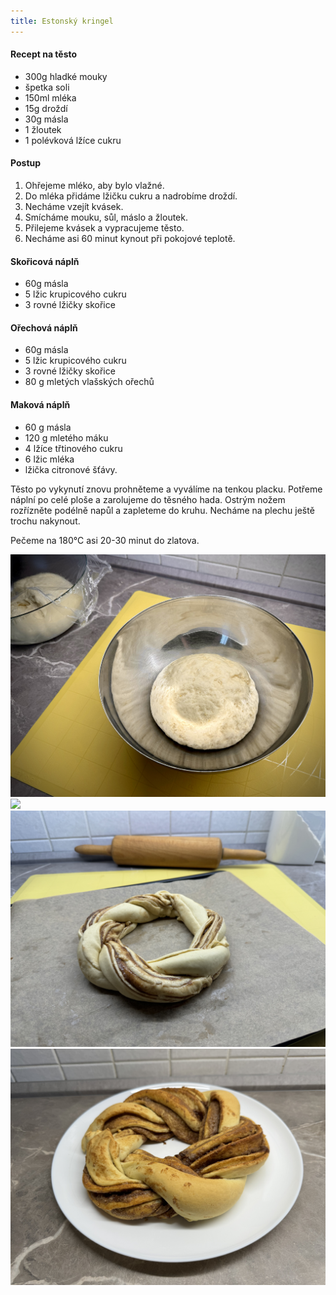 ```yaml
---
title: Estonský kringel
---
```


#### Recept na těsto

- 300g hladké mouky
- špetka soli
- 150ml mléka
- 15g droždí
- 30g másla
- 1 žloutek
- 1 polévková lžíce cukru

#### Postup

1. Ohřejeme mléko, aby bylo vlažné.
2. Do mléka přidáme lžičku cukru a nadrobíme droždí.
3. Necháme vzejít kvásek.
4. Smícháme mouku, sůl, máslo a žloutek.
5. Přilejeme kvásek a vypracujeme těsto.
6. Necháme asi 60 minut kynout při pokojové teplotě.

#### Skořicová náplň

- 60g másla
- 5 lžic krupicového cukru
- 3 rovné lžičky skořice

#### Ořechová náplň

- 60g másla
- 5 lžic krupicového cukru
- 3 rovné lžičky skořice
- 80 g mletých vlašských ořechů

#### Maková náplň

- 60 g másla
- 120 g mletého máku
- 4 lžíce třtinového cukru
- 6 lžic mléka
- lžička citronové šťávy.

Těsto po vykynutí znovu prohněteme a vyválíme na tenkou placku. Potřeme náplní
po celé ploše a zarolujeme do těsného hada. Ostrým nožem rozřízněte podélně
napůl a zapleteme do kruhu. Necháme na plechu ještě trochu nakynout.

Pečeme na 180°C asi 20-30 minut do zlatova.

![](./kringel-testo.jpg) ![](./kringel-rozvaleny.jpg)
![](./kringel-neupeceny.jpg) ![](./kringel-hotovy.jpg)
